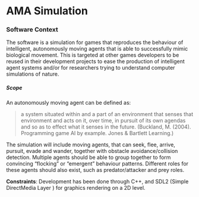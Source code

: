# AMA Simulation

### Software Context

The software is a simulation for games that reproduces the behaviour of intelligent, autonomously moving agents that is able to successfully mimic biological movement. This is targeted at other games developers to be reused in their development projects to ease the production of intelligent agent systems and/or for researchers trying to understand computer simulations of nature.
##### Scope

An autonomously moving agent can be defined as:
>a system situated within and a part of an environment that senses that environment and  acts on it, over time, in pursuit of its own agendas and so as to effect what it senses in the future.
(Buckland, M. (2004). Programming game AI by example. Jones & Bartlett Learning.)

The simulation will include moving agents, that can seek, flee, arrive, pursuit, evade and wander, together with obstacle avoidance/collision detection. Multiple agents should be able to group together to form convincing “flocking” or “emergent” behaviour patterns. Different roles for these agents should also exist, such as predator/attacker and prey roles.

**Constraints**: Development has been done through C++, and SDL2 (Simple DirectMedia Layer ) for graphics rendering on a 2D level.